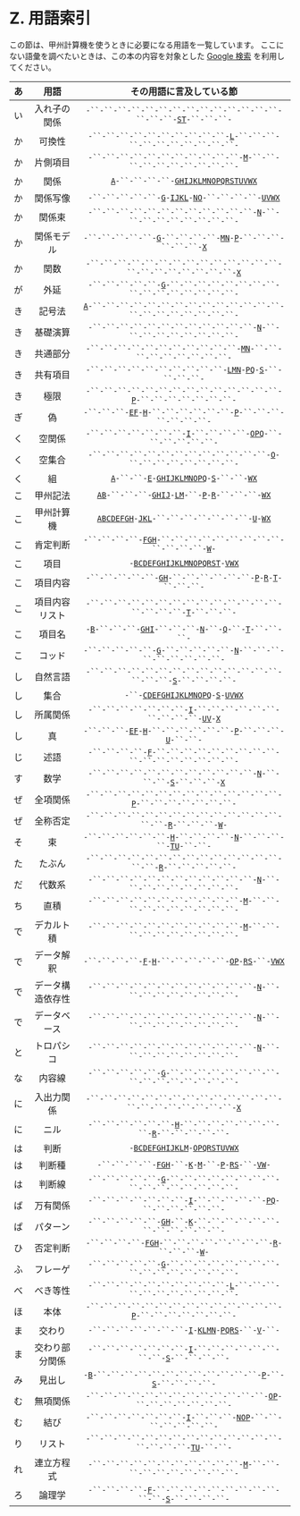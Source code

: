 # Z. 用語索引

この節は、甲州計算機を使うときに必要になる用語を一覧しています。
ここにない語彙を調べたいときは、この本の内容を対象とした
[Google 検索][Google] を利用してください。


| あ | 用語 | その用語に言及している節 |
|:---:|:---:|:---:|
| い | 入れ子の関係 | `-``-``-``-``-``-``-``-``-``-``-``-``-``-``-``-``-``-`[`S`][S][`T`][T]`-``-``-``-` |
| か | 可換性 | `-``-``-``-``-``-``-``-``-``-``-`[`L`][L]`-``-``-``-``-``-``-``-``-``-``-``-` |
| か | 片側項目 | `-``-``-``-``-``-``-``-``-``-``-``-`[`M`][M]`-``-``-``-``-``-``-``-``-``-``-` |
| か | 関係 | [`A`][A]`-``-``-``-``-`[`G`][G][`H`][H][`I`][I][`J`][J][`K`][K][`L`][L][`M`][M][`N`][N][`O`][O][`P`][P][`Q`][Q][`R`][R][`S`][S][`T`][T][`U`][U][`V`][V][`W`][W][`X`][X] |
| か | 関係写像 | `-``-``-``-``-``-`[`G`][G]`-`[`I`][I][`J`][J][`K`][K][`L`][L]`-`[`N`][N][`O`][O]`-``-``-``-``-`[`U`][U][`V`][V][`W`][W][`X`][X] |
| か | 関係束 | `-``-``-``-``-``-``-``-``-``-``-``-``-`[`N`][N]`-``-``-``-``-``-``-``-``-``-` |
| か | 関係モデル | `-``-``-``-``-``-`[`G`][G]`-``-``-``-``-`[`M`][M][`N`][N]`-`[`P`][P]`-``-``-``-``-``-``-`[`X`][X] |
| か | 関数 | `-``-``-``-``-``-``-``-``-``-``-``-``-``-``-``-``-``-``-``-``-``-``-`[`X`][X] |
| が | 外延 | `-``-``-``-``-``-`[`G`][G]`-``-``-``-``-``-``-``-``-``-``-``-``-``-``-``-``-` |
| き | 記号法 | [`A`][A]`-``-``-``-``-``-``-``-``-``-``-``-``-``-``-``-``-``-``-``-``-``-``-` |
| き | 基礎演算 | `-``-``-``-``-``-``-``-``-``-``-``-``-`[`N`][N]`-``-``-``-``-``-``-``-``-``-` |
| き | 共通部分 | `-``-``-``-``-``-``-``-``-``-``-``-`[`M`][M][`N`][N]`-``-``-``-``-``-``-``-``-``-` |
| き | 共有項目 | `-``-``-``-``-``-``-``-``-``-``-`[`L`][L][`M`][M][`N`][N]`-`[`P`][P][`Q`][Q]`-`[`S`][S]`-``-``-``-``-` |
| き | 極限 | `-``-``-``-``-``-``-``-``-``-``-``-``-``-``-`[`P`][P]`-``-``-``-``-``-``-``-` |
| ぎ | 偽 | `-``-``-``-`[`E`][E][`F`][F]`-`[`H`][H]`-``-``-``-``-``-``-`[`P`][P]`-``-``-``-``-``-``-``-` |
| く | 空関係 | `-``-``-``-``-``-``-``-`[`I`][I]`-``-``-``-``-`[`O`][O][`P`][P][`Q`][Q]`-``-``-``-``-``-``-` |
| く | 空集合 | `-``-``-``-``-``-``-``-``-``-``-``-``-``-`[`O`][O]`-``-``-``-``-``-``-``-``-` |
| く | 組 | [`A`][A]`-``-``-`[`E`][E]`-`[`G`][G][`H`][H][`I`][I][`J`][J][`K`][K][`L`][L][`M`][M][`N`][N][`O`][O][`P`][P][`Q`][Q]`-`[`S`][S]`-``-``-`[`W`][W][`X`][X] |
| こ | 甲州記法 | [`A`][A][`B`][B]`-``-``-``-`[`G`][G][`H`][H][`I`][I][`J`][J]`-`[`L`][L][`M`][M]`-``-`[`P`][P]`-`[`R`][R]`-``-``-``-`[`W`][W][`X`][X] |
| こ | 甲州計算機 | [`A`][A][`B`][B][`C`][C][`D`][D][`E`][E][`F`][F][`G`][G][`H`][H]`-`[`J`][J][`K`][K][`L`][L]`-``-``-``-``-``-``-``-`[`U`][U]`-`[`W`][W][`X`][X] |
| こ | 肯定判断 | `-``-``-``-``-`[`F`][F][`G`][G][`H`][H]`-``-``-``-``-``-``-``-``-``-``-``-``-``-`[`W`][W]`-` |
| こ | 項目 | `-`[`B`][B][`C`][C][`D`][D][`E`][E][`F`][F][`G`][G][`H`][H][`I`][I][`J`][J][`K`][K][`L`][L][`M`][M][`N`][N][`O`][O][`P`][P][`Q`][Q][`R`][R][`S`][S][`T`][T]`-`[`V`][V][`W`][W][`X`][X] |
| こ | 項目内容 | `-``-``-``-``-``-`[`G`][G][`H`][H]`-``-``-``-``-``-``-`[`P`][P]`-`[`R`][R]`-`[`T`][T]`-``-``-``-` |
| こ | 項目内容リスト | `-``-``-``-``-``-``-``-``-``-``-``-``-``-``-``-``-``-``-`[`T`][T]`-``-``-``-` |
| こ | 項目名 | `-`[`B`][B]`-``-``-``-`[`G`][G][`H`][H][`I`][I]`-``-``-``-`[`N`][N]`-``-`[`Q`][Q]`-``-`[`T`][T]`-``-``-``-` |
| こ | コッド | `-``-``-``-``-``-`[`G`][G]`-``-``-``-``-``-`[`N`][N]`-``-``-``-``-``-``-``-``-``-` |
| し | 自然言語 | `-``-``-``-``-``-``-``-``-``-``-``-``-``-``-``-``-``-`[`S`][S]`-``-``-``-``-` |
| し | 集合 | `-``-`[`C`][C][`D`][D][`E`][E][`F`][F][`G`][G][`H`][H][`I`][I][`J`][J][`K`][K][`L`][L][`M`][M][`N`][N][`O`][O][`P`][P][`Q`][Q]`-`[`S`][S]`-`[`U`][U][`V`][V][`W`][W][`X`][X] |
| し | 所属関係 | `-``-``-``-``-``-``-``-`[`I`][I]`-``-``-``-``-``-``-``-``-``-``-`[`U`][U][`V`][V]`-`[`X`][X] |
| し | 真 | `-``-``-``-`[`E`][E][`F`][F]`-`[`H`][H]`-``-``-``-``-``-``-`[`P`][P]`-``-``-``-`[`U`][U]`-``-``-` |
| じ | 述語 | `-``-``-``-``-`[`F`][F]`-``-``-``-``-``-``-``-``-``-``-``-``-``-``-``-``-``-` |
| す | 数学 | `-``-``-``-``-``-``-``-``-``-``-``-``-`[`N`][N]`-``-``-``-`[`S`][S]`-``-``-``-`[`X`][X] |
| ぜ | 全項関係 | `-``-``-``-``-``-``-``-``-``-``-``-``-``-``-`[`P`][P]`-``-``-``-``-``-``-``-` |
| ぜ | 全称否定 | `-``-``-``-``-``-``-``-``-``-``-``-``-``-``-``-``-`[`R`][R]`-``-``-``-`[`W`][W]`-` |
| そ | 束 | `-``-``-``-``-``-``-`[`H`][H]`-``-``-``-``-`[`N`][N]`-``-``-``-``-`[`T`][T][`U`][U]`-``-``-` |
| た | たぶん | `-``-``-``-``-``-``-``-``-``-``-``-``-``-``-``-``-`[`R`][R]`-``-``-``-``-``-` |
| だ | 代数系 | `-``-``-``-``-``-``-``-``-``-``-``-``-`[`N`][N]`-``-``-``-``-``-``-``-``-``-` |
| ち | 直積 | `-``-``-``-``-``-``-``-``-``-``-``-`[`M`][M]`-``-``-``-``-``-``-``-``-``-``-` |
| で | デカルト積 | `-``-``-``-``-``-``-``-``-``-``-``-`[`M`][M]`-``-``-``-``-``-``-``-``-``-``-` |
| で | データ解釈 | `-``-``-``-``-`[`F`][F]`-`[`H`][H]`-``-``-``-``-``-`[`O`][O][`P`][P]`-`[`R`][R][`S`][S]`-``-`[`V`][V][`W`][W][`X`][X] |
| で | データ構造依存性 | `-``-``-``-``-``-``-``-``-``-``-``-``-`[`N`][N]`-``-``-``-``-``-``-``-``-``-` |
| で | データベース | `-``-``-``-``-``-``-``-``-``-``-``-``-`[`N`][N]`-``-``-``-``-``-``-``-``-``-` |
| と | トロパシコ | `-``-``-``-``-``-``-``-``-``-``-``-``-`[`N`][N]`-``-``-``-``-``-``-``-``-``-` |
| な | 内容線 | `-``-``-``-``-``-`[`G`][G]`-``-``-``-``-``-``-``-``-``-``-``-``-``-``-``-``-` |
| に | 入出力関係 | `-``-``-``-``-``-``-``-``-``-``-``-``-``-``-``-``-``-``-``-``-``-``-`[`X`][X] |
| に | ニル | `-``-``-``-``-``-``-`[`H`][H]`-``-``-``-``-``-``-``-``-`[`R`][R]`-``-``-``-``-``-` |
| は | 判断 | `-`[`B`][B][`C`][C][`D`][D][`E`][E][`F`][F][`G`][G][`H`][H][`I`][I][`J`][J][`K`][K][`L`][L][`M`][M]`-`[`O`][O][`P`][P][`Q`][Q][`R`][R][`S`][S][`T`][T][`U`][U][`V`][V][`W`][W][`X`][X] |
| は | 判断種 | `-``-``-``-``-`[`F`][F][`G`][G][`H`][H]`-``-`[`K`][K]`-`[`M`][M]`-``-`[`P`][P]`-`[`R`][R][`S`][S]`-``-`[`V`][V][`W`][W]`-` |
| は | 判断線 | `-``-``-``-``-``-`[`G`][G]`-``-``-``-``-``-``-``-``-``-``-``-``-``-``-``-``-` |
| ば | 万有関係 | `-``-``-``-``-``-``-``-`[`I`][I]`-``-``-``-``-``-`[`P`][P][`Q`][Q]`-``-``-``-``-``-``-` |
| ぱ | パターン | `-``-``-``-``-``-`[`G`][G][`H`][H]`-``-`[`K`][K]`-``-``-``-``-``-``-``-``-``-``-``-``-` |
| ひ | 否定判断 | `-``-``-``-``-`[`F`][F][`G`][G][`H`][H]`-``-``-``-``-``-``-``-``-`[`R`][R]`-``-``-``-`[`W`][W]`-` |
| ふ | フレーゲ | `-``-``-``-``-``-`[`G`][G]`-``-``-``-``-``-``-``-``-``-``-``-``-``-``-``-``-` |
| べ | べき等性 | `-``-``-``-``-``-``-``-``-``-``-`[`L`][L]`-``-``-``-``-``-``-``-``-``-``-``-` |
| ほ | 本体 | `-``-``-``-``-``-``-``-``-``-``-``-``-``-``-`[`P`][P]`-``-``-``-``-``-``-``-` |
| ま | 交わり | `-``-``-``-``-``-``-``-`[`I`][I]`-`[`K`][K][`L`][L][`M`][M][`N`][N]`-`[`P`][P][`Q`][Q][`R`][R][`S`][S]`-``-`[`V`][V]`-``-` |
| ま | 交わり部分関係 | `-``-``-``-``-``-``-``-`[`I`][I]`-``-``-``-``-``-``-``-``-`[`S`][S]`-``-``-``-``-` |
| み | 見出し | `-`[`B`][B]`-``-``-``-``-``-``-``-``-``-``-``-``-`[`P`][P]`-``-`[`S`][S]`-``-``-``-``-` |
| む | 無項関係 | `-``-``-``-``-``-``-``-``-``-``-``-``-``-`[`O`][O][`P`][P]`-``-``-``-``-``-``-``-` |
| む | 結び | `-``-``-``-``-``-``-``-`[`I`][I]`-``-``-``-`[`N`][N][`O`][O][`P`][P]`-``-``-``-``-``-``-``-` |
| り | リスト | `-``-``-``-``-``-``-``-``-``-``-``-``-``-``-``-``-``-``-`[`T`][T][`U`][U]`-``-``-` |
| れ | 連立方程式 | `-``-``-``-``-``-``-``-``-``-``-``-`[`M`][M]`-``-``-``-``-``-``-``-``-``-``-` |
| ろ | 論理学 | `-``-``-``-``-`[`F`][F]`-``-``-``-``-``-``-``-``-``-``-``-`[`S`][S]`-``-``-``-``-` |


[A]: https://github.com/seinokatsuhiro/abc-of-koshucode/blob/master/draft/section/A
[B]: https://github.com/seinokatsuhiro/abc-of-koshucode/blob/master/draft/section/B
[C]: https://github.com/seinokatsuhiro/abc-of-koshucode/blob/master/draft/section/C
[D]: https://github.com/seinokatsuhiro/abc-of-koshucode/blob/master/draft/section/D
[E]: https://github.com/seinokatsuhiro/abc-of-koshucode/blob/master/draft/section/E
[F]: https://github.com/seinokatsuhiro/abc-of-koshucode/blob/master/draft/section/F
[G]: https://github.com/seinokatsuhiro/abc-of-koshucode/blob/master/draft/section/G
[H]: https://github.com/seinokatsuhiro/abc-of-koshucode/blob/master/draft/section/H
[I]: https://github.com/seinokatsuhiro/abc-of-koshucode/blob/master/draft/section/I
[J]: https://github.com/seinokatsuhiro/abc-of-koshucode/blob/master/draft/section/J
[K]: https://github.com/seinokatsuhiro/abc-of-koshucode/blob/master/draft/section/K
[L]: https://github.com/seinokatsuhiro/abc-of-koshucode/blob/master/draft/section/L
[M]: https://github.com/seinokatsuhiro/abc-of-koshucode/blob/master/draft/section/M
[N]: https://github.com/seinokatsuhiro/abc-of-koshucode/blob/master/draft/section/N
[O]: https://github.com/seinokatsuhiro/abc-of-koshucode/blob/master/draft/section/O
[P]: https://github.com/seinokatsuhiro/abc-of-koshucode/blob/master/draft/section/P
[Q]: https://github.com/seinokatsuhiro/abc-of-koshucode/blob/master/draft/section/Q
[R]: https://github.com/seinokatsuhiro/abc-of-koshucode/blob/master/draft/section/R
[S]: https://github.com/seinokatsuhiro/abc-of-koshucode/blob/master/draft/section/S
[T]: https://github.com/seinokatsuhiro/abc-of-koshucode/blob/master/draft/section/T
[U]: https://github.com/seinokatsuhiro/abc-of-koshucode/blob/master/draft/section/U
[V]: https://github.com/seinokatsuhiro/abc-of-koshucode/blob/master/draft/section/V
[W]: https://github.com/seinokatsuhiro/abc-of-koshucode/blob/master/draft/section/W
[X]: https://github.com/seinokatsuhiro/abc-of-koshucode/blob/master/draft/section/X

[Google]: https://www.google.com/cse/publicurl?cx=014037774401679920196:skkz2klef7o

